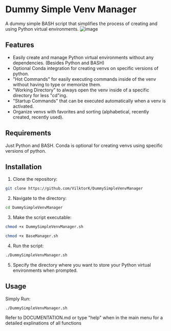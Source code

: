 # Dummy Simple Venv Manager

A dummy simple BASH script that simplifies the process of creating and using Python virtual environments.
![image](https://github.com/user-attachments/assets/2fbe4d73-a242-481b-bed4-0d73f954e7cb)

## Features

- Easily create and manage Python virtual environments without any dependencies. (Besides Python and BASH)
- Optional Conda integration for creating venvs on specific versions of python.
- "Hot Commands" for easily executing commands inside of the venv without having to type or memorize them.
- "Working Directory" to always open the venv inside of a specific directory for less "cd"ing.
- "Startup Commands" that can be executed automatically when a venv is activated.
- Organize venvs with favorites and sorting (alphabetical, recently created, recently used).

## Requirements

Just Python and BASH. Conda is optional for creating venvs using specific versions of python.

## Installation

1. Clone the repository:
```bash
git clone https://github.com/VilktorK/DummySimpleVenvManager
```

2. Navigate to the directory:
```bash
cd DummySimpleVenvManager
```

3. Make the script executable:
```bash
chmod +x DummySimpleVenvManager.sh
```
```bash
chmod +x BaseManager.sh
```

4. Run the script:
```bash
./DummySimpleVenvManager.sh
```

5. Specify the directory where you want to store your Python virtual environments when prompted.

## Usage

Simply Run:
```bash
./DummySimpleVenvManager.sh
```
Refer to DOCUMENTATION.md or type "help" when in the main menu for a detailed explinations of all functions

